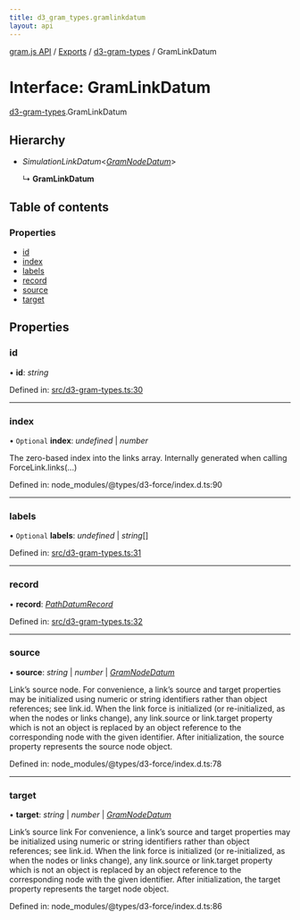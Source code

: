 ```yaml
---
title: d3_gram_types.gramlinkdatum
layout: api
---
```


[gram.js API](../README.md) / [Exports](../modules.md) / [d3-gram-types](../modules/d3_gram_types.md) / GramLinkDatum

# Interface: GramLinkDatum

[d3-gram-types](../modules/d3_gram_types.md).GramLinkDatum

## Hierarchy

* *SimulationLinkDatum*<[*GramNodeDatum*](d3_gram_types.gramnodedatum.md)\>

  ↳ **GramLinkDatum**

## Table of contents

### Properties

- [id](d3_gram_types.gramlinkdatum.md#id)
- [index](d3_gram_types.gramlinkdatum.md#index)
- [labels](d3_gram_types.gramlinkdatum.md#labels)
- [record](d3_gram_types.gramlinkdatum.md#record)
- [source](d3_gram_types.gramlinkdatum.md#source)
- [target](d3_gram_types.gramlinkdatum.md#target)

## Properties

### id

• **id**: *string*

Defined in: [src/d3-gram-types.ts:30](https://github.com/gram-data/d3-gram/blob/3dd6a0d/src/d3-gram-types.ts#L30)

___

### index

• `Optional` **index**: *undefined* | *number*

The zero-based index into the links array. Internally generated when calling ForceLink.links(...)

Defined in: node_modules/@types/d3-force/index.d.ts:90

___

### labels

• `Optional` **labels**: *undefined* | *string*[]

Defined in: [src/d3-gram-types.ts:31](https://github.com/gram-data/d3-gram/blob/3dd6a0d/src/d3-gram-types.ts#L31)

___

### record

• **record**: [*PathDatumRecord*](../modules/d3_gram_types.md#pathdatumrecord)

Defined in: [src/d3-gram-types.ts:32](https://github.com/gram-data/d3-gram/blob/3dd6a0d/src/d3-gram-types.ts#L32)

___

### source

• **source**: *string* | *number* | [*GramNodeDatum*](d3_gram_types.gramnodedatum.md)

Link’s source node.
For convenience, a link’s source and target properties may be initialized using numeric or string identifiers rather than object references; see link.id.
When the link force is initialized (or re-initialized, as when the nodes or links change), any link.source or link.target property which is not an object
is replaced by an object reference to the corresponding node with the given identifier.
After initialization, the source property represents the source node object.

Defined in: node_modules/@types/d3-force/index.d.ts:78

___

### target

• **target**: *string* | *number* | [*GramNodeDatum*](d3_gram_types.gramnodedatum.md)

Link’s source link
For convenience, a link’s source and target properties may be initialized using numeric or string identifiers rather than object references; see link.id.
When the link force is initialized (or re-initialized, as when the nodes or links change), any link.source or link.target property which is not an object
is replaced by an object reference to the corresponding node with the given identifier.
After initialization, the target property represents the target node object.

Defined in: node_modules/@types/d3-force/index.d.ts:86
